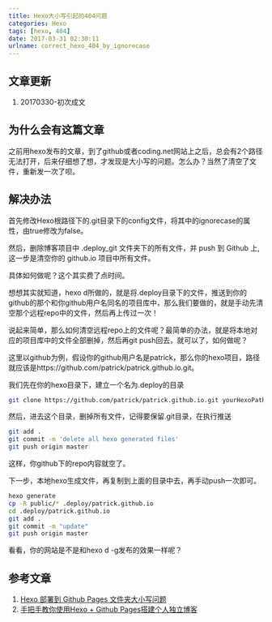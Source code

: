 ```yaml
---
title: Hexo大小写引起的404问题
categories: Hexo
tags: [hexo, 404]
date: 2017-03-31 02:30:11
urlname: correct_hexo_404_by_ignorecase
---
```


## 文章更新

1. 20170330-初次成文

## 为什么会有这篇文章

之前用hexo发布的文章，到了github或者coding.net网站上之后，总会有2个路径无法打开，后来仔细想了想，才发现是大小写的问题。怎么办？当然了清空了文件，重新发一次了呗。

## 解决办法

首先修改Hexo根路径下的.git目录下的config文件，将其中的ignorecase的属性，由true修改为false。

然后，删除博客项目中 .deploy_git 文件夹下的所有文件，并 push 到 Github 上, 这一步是清空你的 github.io 项目中所有文件。

具体如何做呢？这个其实费了点时间。

想想其实就知道，hexo d所做的，就是将.deploy目录下的文件，推送到你的github的那个和你github用户名同名的项目库中，那么我们要做的，就是手动先清空那个远程repo中的文件，然后再上传过一次！

说起来简单，那么如何清空远程repo上的文件呢？最简单的办法，就是将本地对应的项目库中的文件全部删掉，然后再git push回去，就可以了，如何做呢？

这里以github为例，假设你的github用户名是patrick，那么你的hexo项目，路径就应该是https://github.com/patrick/patrick.github.io.git。

我们先在你的hexo目录下，建立一个名为.deploy的目录

``` bash
git clone https://github.com/patrick/patrick.github.io.git yourHexoPath/.deploy/patrick.github.io
```

然后，进去这个目录，删掉所有文件，记得要保留.git目录，在执行推送

``` bash
git add .
git commit -m 'delete all hexo generated files'
git push origin master
```

这样，你github下的repo内容就空了。

下一步，本地hexo生成文件，再复制到上面的目录中去，再手动push一次即可。

``` bash
hexo generate
cp -R public/* .deploy/patrick.github.io
cd .deploy/patrick.github.io
git add .
git commit -m "update"
git push origin master
```

看看，你的网站是不是和hexo d -g发布的效果一样呢？

## 参考文章

1. [Hexo 部署到 Github Pages 文件夹大小写问题](http://1mhz.me/2015/hexo-deploy-case-sensitive/)
2. [手把手教你使用Hexo + Github Pages搭建个人独立博客](https://linghucong.js.org/2016/04/15/2016-04-15-hexo-github-pages-blog/)